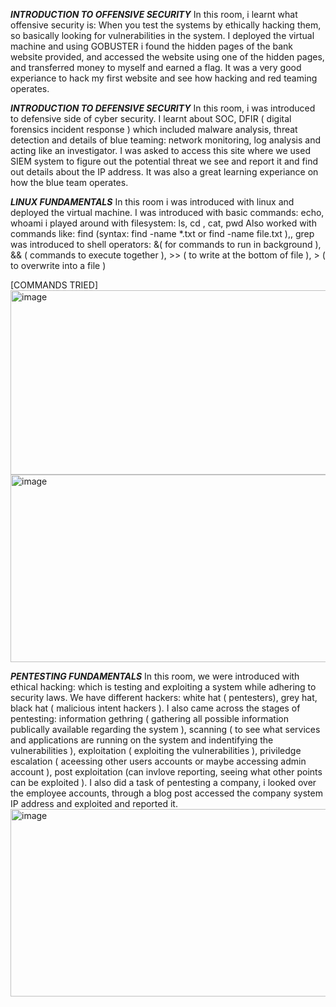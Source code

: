 ***INTRODUCTION TO OFFENSIVE SECURITY***
In this room, i learnt what offensive security is: When you test the systems by ethically hacking them, so basically looking for vulnerabilities in the system. 
I deployed the virtual machine and using GOBUSTER i found the hidden pages of the bank website provided, and accessed the website using one of the hidden pages, and transferred money to myself and earned a flag. It was a very good experiance to hack my first website and see how hacking and red teaming operates. 

***INTRODUCTION TO DEFENSIVE SECURITY***
In this room, i was introduced to defensive side of cyber security. I learnt about SOC, DFIR ( digital forensics incident response ) which included malware analysis, threat detection and details of blue teaming: network monitoring, log analysis and acting like an investigator. 
I was asked to access this site where we used SIEM system to figure out the potential threat we see and report it and find out details about the IP address. It was also a great learning experiance on how the blue team operates. 

***LINUX FUNDAMENTALS***
In this room i was introduced with linux and deployed the virtual machine. 
I was introduced with basic commands: echo, whoami
i played around with filesystem: ls, cd , cat, pwd
Also worked with commands like: find (syntax: find -name *.txt or find -name file.txt ),, grep 
was introduced to shell operators: &( for commands to run in background ), && ( commands to execute together ), >> ( to write at the bottom of file ), > ( to overwrite into a file )





[COMMANDS TRIED] <img width="542" height="295" alt="image" src="https://github.com/user-attachments/assets/3adf09af-6544-439e-b959-90b0ad2c079a" />
<img width="550" height="300" alt="image" src="https://github.com/user-attachments/assets/dbc80b16-88c4-45ac-9f62-47772bb19f3d" />



***PENTESTING FUNDAMENTALS***
In this room, we were introduced with ethical hacking: which is testing and exploiting a system while adhering to security laws. We have different hackers: white hat ( pentesters), grey hat, black hat ( malicious intent hackers ).
I also came across the stages of pentesting: information gethring ( gathering all possible information publically available regarding the system ), scanning ( to see what services and applications are running on the system and indentifying the vulnerabilities ), exploitation ( exploiting the vulnerabilities ), priviledge escalation ( aceessing other users accounts or maybe accessing admin account ), post exploitation (can invlove reporting, seeing what other points can be exploited ).
I also did a task of pentesting a company, i looked over the employee accounts, through a blog post accessed the company system IP address and exploited and reported it. 
<img width="550" height="300" alt="image" src="https://github.com/user-attachments/assets/60996f53-3083-48aa-b76e-fb1ecdc37f08" />
